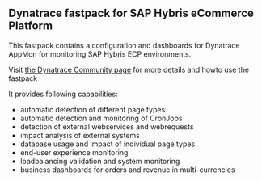 ## Dynatrace fastpack for SAP Hybris eCommerce Platform

This fastpack contains a configuration and dashboards for Dynatrace AppMon for monitoring SAP Hybris ECP environments.

Visit [the Dynatrace Community page](http://bit.ly/hybrisapm) for more details and howto use the fastpack

It provides following capabilities:
* automatic detection of different page types
* automatic detection and monitoring of CronJobs
* detection of external webservices and webrequests
* impact analysis of external systems
* database usage and impact of individual page types
* end-user experience monitoring
* loadbalancing validation and system monitoring
* business dashboards for orders and revenue in multi-currencies

